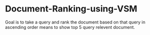 # Document-Ranking-using-VSM

Goal is to take a query and rank the document based on that query in ascending order means to show top 5 query relevent document.
